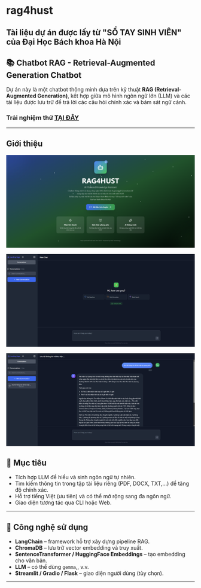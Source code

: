 # rag4hust

## Tài liệu dự án được lấy từ "SỔ TAY SINH VIÊN" của Đại Học Bách khoa Hà Nội 

## 📚 Chatbot RAG - Retrieval-Augmented Generation Chatbot

Dự án này là một chatbot thông minh dựa trên kỹ thuật **RAG (Retrieval-Augmented Generation)**, kết hợp giữa mô hình ngôn ngữ lớn (LLM) và các tài liệu được lưu trữ để trả lời các câu hỏi chính xác và bám sát ngữ cảnh.

### Trải nghiệm thử [TẠI ĐÂY](https://rag4hust.vercel.app/)
---

## Giới thiệu 
![alt text](image.png)

![alt text](image-1.png)

![alt text](image-2.png)

## 🧠 Mục tiêu

- Tích hợp LLM để hiểu và sinh ngôn ngữ tự nhiên.
- Tìm kiếm thông tin trong tập tài liệu riêng (PDF, DOCX, TXT,...) để tăng độ chính xác.
- Hỗ trợ tiếng Việt (ưu tiên) và có thể mở rộng sang đa ngôn ngữ.
- Giao diện tương tác qua CLI hoặc Web.

---

## 🧰 Công nghệ sử dụng

- **LangChain** – framework hỗ trợ xây dựng pipeline RAG.
- **ChromaDB** – lưu trữ vector embedding và truy xuất.
- **SentenceTransformer / HuggingFace Embeddings** – tạo embedding cho văn bản.
- **LLM** – có thể dùng `gemma`,, v.v.
- **Streamlit / Gradio / Flask** – giao diện người dùng (tùy chọn).

---


